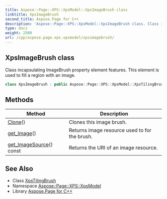 ```yaml
---
title: Aspose::Page::XPS::XpsModel::XpsImageBrush class
linktitle: XpsImageBrush
second_title: Aspose.Page for C++
description: 'Aspose::Page::XPS::XpsModel::XpsImageBrush class. Class incapsulating ImageBrush property element features. This element is used to fill a region with an image in C++.'
type: docs
weight: 2500
url: /cpp/aspose.page.xps.xpsmodel/xpsimagebrush/
---
```

## XpsImageBrush class


Class incapsulating ImageBrush property element features. This element is used to fill a region with an image.

```cpp
class XpsImageBrush : public Aspose::Page::XPS::XpsModel::XpsTilingBrush
```

## Methods

| Method | Description |
| --- | --- |
| [Clone](./clone/)() | Clones this image brush. |
| [get_Image](./get_image/)() | Returns image resource used to for the brush. |
| [get_ImageSource](./get_imagesource/)() const | Returns the URI of an image resource. |
## See Also

* Class [XpsTilingBrush](../xpstilingbrush/)
* Namespace [Aspose::Page::XPS::XpsModel](../)
* Library [Aspose.Page for C++](../../)
